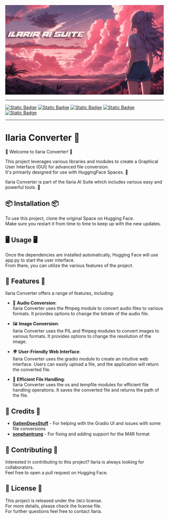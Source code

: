 ![Ilaria Converter](./ilariaaisuite.png)
***
[![Static Badge](https://img.shields.io/badge/%F0%9F%A4%97%20Hugging%20Face-Space-s?labelColor=YELLOW&color=FFEA00)](https://huggingface.co/spaces/TheStinger/Ilaria_Converter) [![Static Badge](https://img.shields.io/badge/%F0%9F%A4%97%20HF%20Space-Duplication-s?labelColor=YELLOW&color=FFEA00)](https://huggingface.co/spaces/TheStinger/Ilaria_Converter?duplicate=true) [![Static Badge](https://img.shields.io/badge/GitHub-Source%20Code-s?logo=GitHub)](https://github.com/TheStingerX/Ilaria-Converter) [![Static Badge](https://img.shields.io/badge/AI%20Hub-Discord%20Server-s?logo=Discord&color=%09%237289da)](https://discord.gg/aihub) [![Static Badge](https://img.shields.io/badge/Ko--Fi-s?logo=Ko-Fi&label=Support%20me%20on&labelColor=434b57&color=FF5E5B)](https://ko-fi.com/ilariaowo)
***
<p align="center">
  <h1>Ilaria Converter 💖</h1>
</p>

🎉 Welcome to Ilaria Converter! 🎉  
  
This project leverages various libraries and modules to create a Graphical User Interface (GUI) for advanced file conversion.  
It's primarily designed for use with HuggingFace Spaces. 🤗   

Ilaria Converter is part of the Ilaria AI Suite which includes various easy and powerful tools. 💖

## 📦 Installation 📦

To use this project, clone the original Space on Hugging Face.  
Make sure you restart it from time to time to keep up with the new updates.

## 🖥️ Usage 🖥️

Once the dependencies are installed automatically, Hugging Face will use app.py to start the user interface.  
From there, you can utilize the various features of the project.

## 🌟 Features 🌟

Ilaria Converter offers a range of features, including:

- 🎵 **Audio Conversion**:  
Ilaria Converter uses the ffmpeg module to convert audio files to various formats.
It provides options to change the bitrate of the audio file.

- 🖼️ **Image Conversion**:  
Ilaria Converter uses the PIL and ffmpeg modules to convert images to various formats.
It provides options to change the resolution of the image.

- 🌍 **User-Friendly Web Interface**:  
Ilaria Converter uses the gradio module to create an intuitive web interface.
Users can easily upload a file, and the application will return the converted file.

- 📂 **Efficient File Handling**:  
Ilaria Converter uses the os and tempfile modules for efficient file handling operations.
It saves the converted file and returns the path of the file.

## 🙏 Credits 🙏

- [**GatienDoesStuff**](https://github.com/GatienDoesStuff) - For helping with the Gradio UI and issues with some file conversions
- [**sonphantrung**](https://github.com/sonphantrung) - For fixing and adding support for the M4R format

## 🤝 Contributing 🤝

Interested in contributing to this project? Ilaria is always looking for collaborators.  
Feel free to open a pull request on Hugging Face.

## 📄 License 📄

This project is released under the `INCU` license.  
For more details, please check the license file.  
For further questions feel free to contact Ilaria.
